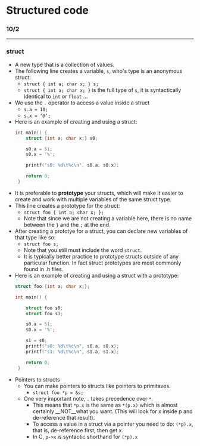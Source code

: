 # Structured code
### 10/2
---
### struct
 * A new type that is a collection of values.
 * The following line creates a variable, `s`, who's type is an anonymous struct:
   * `struct { int a; char x; } s;`
   * `struct { int a; char x; }` is the full type of `s`, it is syntactically identical to `int` or `float` ...
 * We use the `.` operator to access a value inside a struct
   * `s.a = 10;`
   * `s.x = ‘@‘;`
 * Here is an example of creating and using a struct:
   ```C
   int main() {
       struct {int a; char x;} s0;

       s0.a = 51;
       s0.x = '%';

       printf("s0: %d\t%c\n", s0.a, s0.x);

       return 0;
    }
   ```
 * It is preferable to __prototype__ your structs, which will make it easier to create and work with multiple variables of the same struct type.
 * This line creates a prototype for the struct:
   * `struct foo { int a; char x; };`
   * Note that since we are not creating a variable here, there is no name between the `}` and the `;` at the end.
 * After creating a prototye for a struct, you can declare new variables of that type like so:
   * `struct foo s;`
   * Note that you still must include the word `struct`.
   * It is typically better practice to prototype structs outside of any particular function. In fact struct prototypes are most commonly found in .h files.
 * Here is an example of creating and using a struct with a prototype:
   ```C
   struct foo {int a; char x;};

   int main() {

       struct foo s0;
       struct foo s1;

       s0.a = 51;
       s0.x = '%';

       s1 = s0;
       printf("s0: %d\t%c\n", s0.a, s0.x);
       printf("s1: %d\t%c\n", s1.a, s1.x);

       return 0;
    }
   ```
 * Pointers to structs
   * You can make pointers to structs like pointers to primitaves.
     * `struct foo *p = &s;`
   * One very important note, `.` takes precedence over `*`.
     * This means that `*p.x` is the same as `*(p.x)` which is almost certainly __NOT__what you want. (This will look for x inside p and de-reference that result).
     * To access a value in a struct via a pointer you need to do: `(*p).x`, that is, de-reference first, then get x.
     * In C, `p->x` is syntactic shorthand for `(*p).x`
